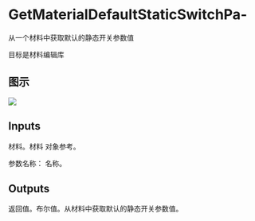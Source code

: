 # GetMaterialDefaultStaticSwitchPa-

从一个材料中获取默认的静态开关参数值

目标是材料编辑库

## 图示

![]($-20221218-19462259.png)

## Inputs

材料。材料 对象参考。

参数名称： 名称。  

## Outputs

返回值。布尔值。从材料中获取默认的静态开关参数值。
